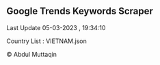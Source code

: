 

## Google Trends Keywords Scraper 
 
Last Update 05-03-2023 , 19:34:10

Country List :
VIETNAM.json



© Abdul Muttaqin 
